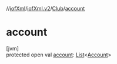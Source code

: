 //[iofXml](../../../index.md)/[iofXml.v2](../index.md)/[Club](index.md)/[account](account.md)

# account

[jvm]\
protected open val [account](account.md): [List](https://docs.oracle.com/javase/8/docs/api/java/util/List.html)<[Account](../-account/index.md)>
